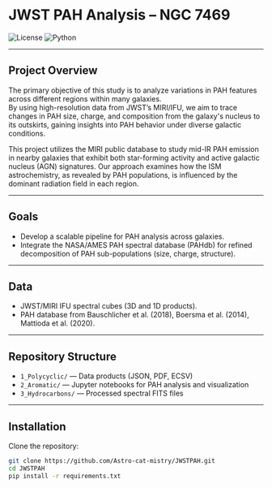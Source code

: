 # JWST PAH Analysis – NGC 7469

![License](https://img.shields.io/github/license/Astro-cat-mistry/JWSTPAH)
![Python](https://img.shields.io/badge/python-3.9%2B-blue)

---

## Project Overview

The primary objective of this study is to analyze variations in PAH features across different regions within many galaxies.  
By using high-resolution data from JWST’s MIRI/IFU, we aim to trace changes in PAH size, charge, and composition from the galaxy's nucleus to its outskirts, gaining insights into PAH behavior under diverse galactic conditions.

This project utilizes the MIRI public database to study mid-IR PAH emission in nearby galaxies that exhibit both star-forming activity and active galactic nucleus (AGN) signatures. Our approach examines how the ISM astrochemistry, as revealed by PAH populations, is influenced by the dominant radiation field in each region.

---

## Goals

- Develop a scalable pipeline for PAH analysis across galaxies.
- Integrate the NASA/AMES PAH spectral database (PAHdb) for refined decomposition of PAH sub-populations (size, charge, structure).

---

## Data

- JWST/MIRI IFU spectral cubes (3D and 1D products).
- PAH database from Bauschlicher et al. (2018), Boersma et al. (2014), Mattioda et al. (2020).

---

## Repository Structure

- `1_Polycyclic/` — Data products (JSON, PDF, ECSV)
- `2_Aromatic/` — Jupyter notebooks for PAH analysis and visualization
- `3_Hydrocarbons/` — Processed spectral FITS files

---

## Installation

Clone the repository:
```bash
git clone https://github.com/Astro-cat-mistry/JWSTPAH.git
cd JWSTPAH
pip install -r requirements.txt
